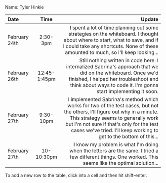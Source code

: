 Name: Tyler Hinkie

| Date          |     Time     |                                                                                                                                                                                                                                                                             Update |
|:--------------|:------------:|-----------------------------------------------------------------------------------------------------------------------------------------------------------------------------------------------------------------------------------------------------------------------------------:|
| February 24th |   2:30-3pm   |                                                                     I spent a lot of time planning out some strategies on the whiteboard. I thought about where to start, what to save, and if I could take any shortcuts. None of these amounted to much, so I'll keep looking... |
| February 26th | 12:45-1:45pm |                                                          Still nothing written in code here. I internalized Sabrina's approach that we did on the whiteboard. Once we'd finished, I helped her troubleshoot and think about ways to code it. I'm gonna start implementing it soon. |
| February 27th |  9:30-10pm   | I implemented Sabrina's method which works for two of the test cases, but not the others, I'll figure out why in a minute. This strategy seems to generally work but I'm not sure if that's only for the test cases we've tried. I'll keep working to get to the bottom of this... |
| February 27th |  10-10:30pm  |                                                                                                                             I know my problem is what I'm doing when the letters are the same. I tried a few different things. One worked. This seems like the optimal solution... |


To add a new row to the table, click into a cell and then hit shift-enter.
